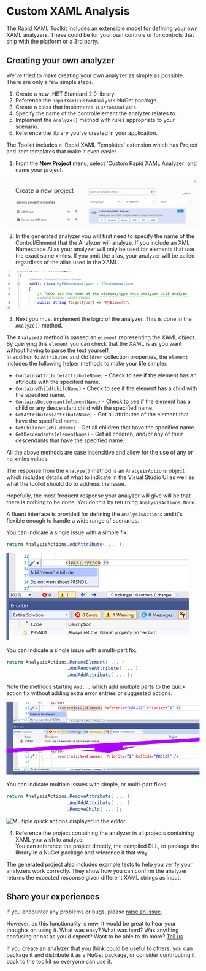 # Custom XAML Analysis

The Rapid XAML Toolkit includes an extensible model for defining your own XAML analyzers. These could be for your own controls or for controls that ship with the platform or a 3rd party.

## Creating your own analyzer

We've tried to make creating your own analyzer as simple as possible.  
There are only a few simple steps.

1. Create a new .NET Standard 2.0 library.
1. Reference the `RapidXamlCustomAnalysis` NuGet pacakge.
1. Create a class that implements `ICustomAnalysis`.
1. Specify the name of the control/element the analyzer relates to.
1. Implement the `Analyze()` method with rules appropriate to your scenario.
1. Reference the library you've created in your application.

The Toolkit includes a 'Rapid XAML Templates' extension which has Project and Item templates that make it even easier.

1. From the **New Project** menu, select 'Custom Rapid XAML Analyzer' and name your project.

![Analyzer option shown in New > Project dialog](./Assets/new-project-custom-analyzer.png)

2. In the generated analyzer you will first need to specify the name of the Control/Element that the Analyzer will analyze. If you include an XML Namespace Alias your analyzer will only be used for elements that use the exact same xmlns. If you omit the alias, your analyzer will be called regardless of the alias used in the XAML.

![Example of the TargetType property in the generated code](./Assets/specify-target-type.png)

3. Next you must implement the logic of the analyzer. This is done in the `Analyze()` method.

The `Analyze()` method is passed an `element` representing the XAML object. By querying this `element` you can check that the XAML is as you want without having to parse the text yourself.  
In addition to `Attributes` and `Children` collection properties, the `element` includes the following helper methods to make your life simpler.

- `ContainsAttribute(attributeName)` - Check to see if the element has an attribute with the specified name.
- `ContainsChild(childName)` - Check to see if the element has a child with the specified name.
- `ContainsDescendant(elementName)` - Check to see if the element has a child or any descendant child with the specified name.
- `GetAttributes(attributeName)` - Get all attributes of the element that have the specified name.
- `GetChildren(childName)` - Get all children that have the specified name.
- `GetDescendants(elementName)` - Get all children, and/or any of their descendants that have the specified name.

All the above methods are case insensitive and allow for the use of any or no xmlns values.

The response from the `Analyze()` method is an `AnalysisActions` object which includes details of what to indicate in the Visual Studio UI as well as what the toolkit should do to address the issue.

Hopefully, the most frequent response your analyzer will give will be that there is nothing to be done. You do this by returning `AnalysisActions.None`.

A fluent interface is provided for defining the `AnalysisActions` and it's flexible enough to handle a wide range of scenarios.

You can indicate a single issue with a simple fix.

```cs
return AnalysisActions.AddAttribute( ... );
```

![A simple fix in action](./Assets/custom-analyzer-single-fix.png)

You can indicate a single issue with a multi-part fix.

```cs
return AnalysisActions.RenameElement( ... )
                      .AndRemoveAttribute( ... )
                      .AndAddAttribute( ... );
```

Note the methods starting `And...` which add multiple parts to the quick action fix without adding extra error entries or suggested actions.

![A multi-part fix in action](./Assets/multi-part-fix.png)

You can indicate multiple issues with simple, or multi-part fixes.

```cs
return AnalysisActions.RemoveAttribute( ... )
                      .AndAddAttribute( ... )
                      .RemoveChild( ... );
```

![Multiple quick actions displayed in the editor](./Assets/#)

4. Reference the project containing the analyzer in all projects containing XAML you wish to analyze.  
You can reference the project directly, the compiled DLL, or package the library in a NuGet package and reference it that way.

The generated project also includes example tests to help you verify your analyzers work correctly. They show how you can confirm the analyzer returns the expected response given different XAML strings as input.

## Share your experiences

If you encounter any problems or bugs, please [raise an issue](https://github.com/mrlacey/Rapid-XAML-Toolkit/issues/new/choose).

However, as this functionality is new, it would be great to hear your thoughts on using it. What was easy? What was hard? Was anything confusing or not as you'd expect? Want to be able to do more? [Tell us](https://github.com/mrlacey/Rapid-XAML-Toolkit/issues/new/choose)

If you create an analyzer that you think could be useful to others, you can package it and distribute it as a NuGet package, or consider contributing it back to the toolkit so everyone can use it.
